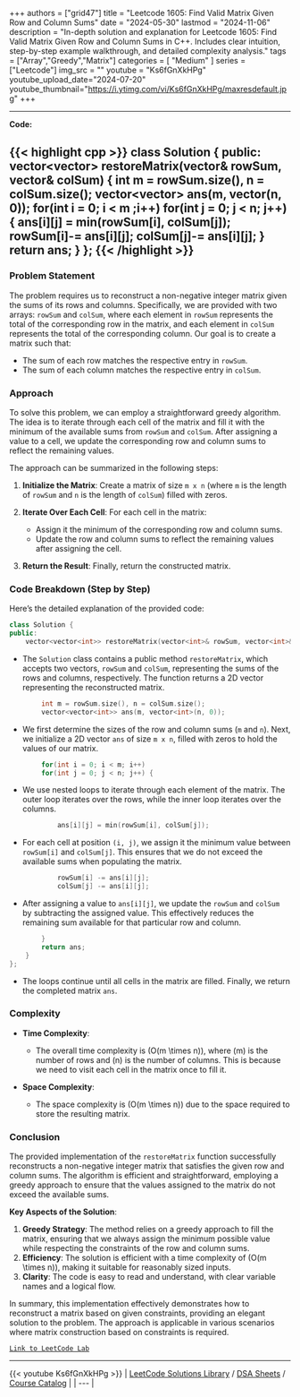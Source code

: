 
+++
authors = ["grid47"]
title = "Leetcode 1605: Find Valid Matrix Given Row and Column Sums"
date = "2024-05-30"
lastmod = "2024-11-06"
description = "In-depth solution and explanation for Leetcode 1605: Find Valid Matrix Given Row and Column Sums in C++. Includes clear intuition, step-by-step example walkthrough, and detailed complexity analysis."
tags = ["Array","Greedy","Matrix"]
categories = [
    "Medium"
]
series = ["Leetcode"]
img_src = ""
youtube = "Ks6fGnXkHPg"
youtube_upload_date="2024-07-20"
youtube_thumbnail="https://i.ytimg.com/vi/Ks6fGnXkHPg/maxresdefault.jpg"
+++



---
**Code:**

{{< highlight cpp >}}
class Solution {
public:
    vector<vector<int>> restoreMatrix(vector<int>& rowSum, vector<int>& colSum) {
        int m = rowSum.size(), n = colSum.size();
        vector<vector<int>> ans(m, vector<int>(n, 0));
        for(int i = 0; i < m ;i++)
        for(int j = 0; j < n; j++) {
            ans[i][j] = min(rowSum[i], colSum[j]);
            rowSum[i]-= ans[i][j];
            colSum[j]-= ans[i][j];
        }
        return ans;
    }
};
{{< /highlight >}}
---

### Problem Statement

The problem requires us to reconstruct a non-negative integer matrix given the sums of its rows and columns. Specifically, we are provided with two arrays: `rowSum` and `colSum`, where each element in `rowSum` represents the total of the corresponding row in the matrix, and each element in `colSum` represents the total of the corresponding column. Our goal is to create a matrix such that:
- The sum of each row matches the respective entry in `rowSum`.
- The sum of each column matches the respective entry in `colSum`.

### Approach

To solve this problem, we can employ a straightforward greedy algorithm. The idea is to iterate through each cell of the matrix and fill it with the minimum of the available sums from `rowSum` and `colSum`. After assigning a value to a cell, we update the corresponding row and column sums to reflect the remaining values.

The approach can be summarized in the following steps:

1. **Initialize the Matrix**: Create a matrix of size `m x n` (where `m` is the length of `rowSum` and `n` is the length of `colSum`) filled with zeros.

2. **Iterate Over Each Cell**: For each cell in the matrix:
   - Assign it the minimum of the corresponding row and column sums.
   - Update the row and column sums to reflect the remaining values after assigning the cell.

3. **Return the Result**: Finally, return the constructed matrix.

### Code Breakdown (Step by Step)

Here’s the detailed explanation of the provided code:

```cpp
class Solution {
public:
    vector<vector<int>> restoreMatrix(vector<int>& rowSum, vector<int>& colSum) {
```
- The `Solution` class contains a public method `restoreMatrix`, which accepts two vectors, `rowSum` and `colSum`, representing the sums of the rows and columns, respectively. The function returns a 2D vector representing the reconstructed matrix.

```cpp
        int m = rowSum.size(), n = colSum.size();
        vector<vector<int>> ans(m, vector<int>(n, 0));
```
- We first determine the sizes of the row and column sums (`m` and `n`). Next, we initialize a 2D vector `ans` of size `m x n`, filled with zeros to hold the values of our matrix.

```cpp
        for(int i = 0; i < m; i++)
        for(int j = 0; j < n; j++) {
```
- We use nested loops to iterate through each element of the matrix. The outer loop iterates over the rows, while the inner loop iterates over the columns.

```cpp
            ans[i][j] = min(rowSum[i], colSum[j]);
```
- For each cell at position `(i, j)`, we assign it the minimum value between `rowSum[i]` and `colSum[j]`. This ensures that we do not exceed the available sums when populating the matrix.

```cpp
            rowSum[i] -= ans[i][j];
            colSum[j] -= ans[i][j];
```
- After assigning a value to `ans[i][j]`, we update the `rowSum` and `colSum` by subtracting the assigned value. This effectively reduces the remaining sum available for that particular row and column.

```cpp
        }
        return ans;
    }
};
```
- The loops continue until all cells in the matrix are filled. Finally, we return the completed matrix `ans`.

### Complexity

- **Time Complexity**: 
  - The overall time complexity is \(O(m \times n)\), where \(m\) is the number of rows and \(n\) is the number of columns. This is because we need to visit each cell in the matrix once to fill it.

- **Space Complexity**: 
  - The space complexity is \(O(m \times n)\) due to the space required to store the resulting matrix.

### Conclusion

The provided implementation of the `restoreMatrix` function successfully reconstructs a non-negative integer matrix that satisfies the given row and column sums. The algorithm is efficient and straightforward, employing a greedy approach to ensure that the values assigned to the matrix do not exceed the available sums. 

**Key Aspects of the Solution**:
1. **Greedy Strategy**: The method relies on a greedy approach to fill the matrix, ensuring that we always assign the minimum possible value while respecting the constraints of the row and column sums.
2. **Efficiency**: The solution is efficient with a time complexity of \(O(m \times n)\), making it suitable for reasonably sized inputs.
3. **Clarity**: The code is easy to read and understand, with clear variable names and a logical flow.

In summary, this implementation effectively demonstrates how to reconstruct a matrix based on given constraints, providing an elegant solution to the problem. The approach is applicable in various scenarios where matrix construction based on constraints is required.

[`Link to LeetCode Lab`](https://leetcode.com/problems/find-valid-matrix-given-row-and-column-sums/description/)

---
{{< youtube Ks6fGnXkHPg >}}
| [LeetCode Solutions Library](https://grid47.xyz/leetcode/) / [DSA Sheets](https://grid47.xyz/sheets/) / [Course Catalog](https://grid47.xyz/courses/) |
| --- |
